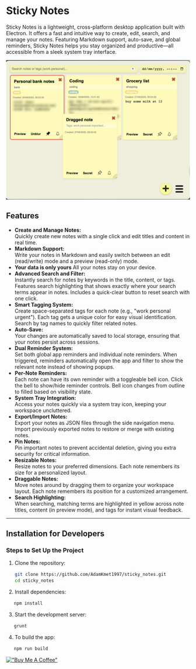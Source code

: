 # Sticky Notes

Sticky Notes is a lightweight, cross-platform desktop application built with Electron. It offers a fast and intuitive way to create, edit, search, and manage your notes. Featuring Markdown support, auto-save, and global reminders, Sticky Notes helps you stay organized and productive—all accessible from a sleek system tray interface.

![Sticky Notes App](assets/1.3.0-screenshot.png)

## Features

- **Create and Manage Notes:**  
  Quickly create new notes with a single click and edit titles and content in real time.
- **Markdown Support:**  
  Write your notes in Markdown and easily switch between an edit (read/write) mode and a preview (read-only) mode.
- **Your data is only yours**
  All your notes stay on your device.
- **Advanced Search and Filter:**  
  Instantly search for notes by keywords in the title, content, or tags. Features search highlighting that shows exactly where your search terms appear in notes. Includes a quick-clear button to reset search with one click.
- **Smart Tagging System:**  
  Create space-separated tags for each note (e.g., "work personal urgent"). Each tag gets a unique color for easy visual identification. Search by tag names to quickly filter related notes.
- **Auto-Save:**  
  Your changes are automatically saved to local storage, ensuring that your notes persist across sessions.
- **Dual Reminder System:**  
  Set both global app reminders and individual note reminders. When triggered, reminders automatically open the app and filter to show the relevant note instead of showing popups.
- **Per-Note Reminders:**  
  Each note can have its own reminder with a toggleable bell icon. Click the bell to show/hide reminder controls. Bell icon changes from outline to filled based on visibility state.
- **System Tray Integration:**  
  Access your notes quickly via a system tray icon, keeping your workspace uncluttered.
- **Export/Import Notes:**  
  Export your notes as JSON files through the side navigation menu. Import previously exported notes to restore or merge with existing notes.
- **Pin Notes:**  
  Pin important notes to prevent accidental deletion, giving you extra security for critical information.
- **Resizable Notes:**  
  Resize notes to your preferred dimensions. Each note remembers its size for a personalized layout.
- **Draggable Notes:**  
  Move notes around by dragging them to organize your workspace layout. Each note remembers its position for a customized arrangement.
- **Search Highlighting:**  
  When searching, matching terms are highlighted in yellow across note titles, content (in preview mode), and tags for instant visual feedback.

---

## Installation for Developers

### Steps to Set Up the Project

1. Clone the repository:
   ```bash
   git clone https://github.com/AdamKmet1997/sticky_notes.git
   cd sticky_notes
   ```
2. Install dependencies:

```bash
   npm install
```

3. Start the development server:

```bash
   grunt
```

4. To build the app:

```bash
   npm run build
```

[!["Buy Me A Coffee"](https://www.buymeacoffee.com/assets/img/custom_images/orange_img.png)](https://buymeacoffee.com/adamkmet)
